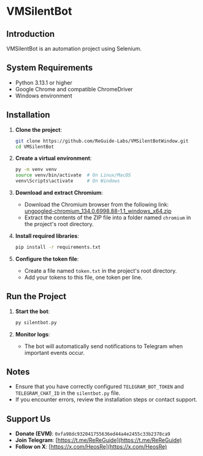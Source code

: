 # VMSilentBot

## Introduction
VMSilentBot is an automation project using Selenium.

## System Requirements
- Python 3.13.1 or higher
- Google Chrome and compatible ChromeDriver
- Windows environment

## Installation

1. **Clone the project**:
   ```bash
   git clone https://github.com/ReGuide-Labs/VMSilentBotWindow.git
   cd VMSilentBot
   ```

2. **Create a virtual environment**:
   ```bash
   py -m venv venv
   source venv/bin/activate  # On Linux/MacOS
   venv\Scripts\activate     # On Windows
   ```

3. **Download and extract Chromium**:
   - Download the Chromium browser from the following link:
     [ungoogled-chromium_134.0.6998.88-1.1_windows_x64.zip](https://github.com/ungoogled-software/ungoogled-chromium-windows/releases/download/134.0.6998.88-1.1/ungoogled-chromium_134.0.6998.88-1.1_windows_x64.zip)
   - Extract the contents of the ZIP file into a folder named `chromium` in the project's root directory.

4. **Install required libraries**:
   ```bash
   pip install -r requirements.txt
   ```

5. **Configure the token file**:
   - Create a file named `token.txt` in the project's root directory.
   - Add your tokens to this file, one token per line.

## Run the Project

1. **Start the bot**:
   ```bash
   py silentbot.py
   ```

2. **Monitor logs**:
   - The bot will automatically send notifications to Telegram when important events occur.

## Notes
- Ensure that you have correctly configured `TELEGRAM_BOT_TOKEN` and `TELEGRAM_CHAT_ID` in the `silentbot.py` file.
- If you encounter errors, review the installation steps or contact support.

## Support Us
- **Donate (EVM)**: `0xfa98dc932041755636ed44a4e2455c33b2378ca9`
- **Join Telegram**: [https://t.me/ReReGuide](https://t.me/ReReGuide)
- **Follow on X**: [https://x.com/HeosRe](https://x.com/HeosRe)

